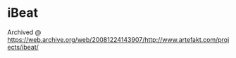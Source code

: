 # iBeat

Archived @ https://web.archive.org/web/20081224143907/http://www.artefakt.com/projects/ibeat/ 
